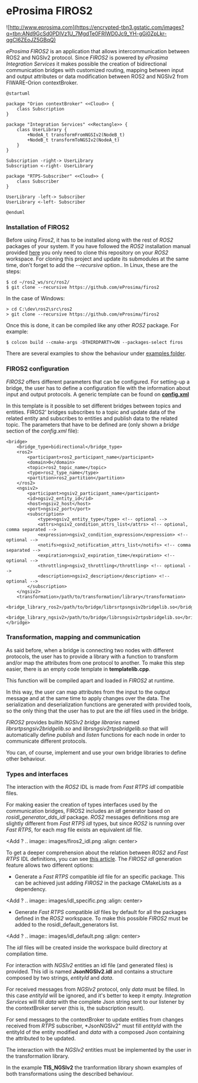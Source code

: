 # eProsima FIROS2
![http://www.eprosima.com](https://encrypted-tbn3.gstatic.com/images?q=tbn:ANd9GcSd0PDlVz1U_7MgdTe0FRIWD0Jc9_YH-gGi0ZpLkr-qgCI6ZEoJZ5GBqQ) 

*eProsima FIROS2* is an application that allows intercommunication between ROS2 and NGSIv2 protocol. 
Since *FIROS2* is powered by *eProsima Integration Services* it makes possible the creation of bidirectional communication bridges with customized routing, mapping between input and output attributes or data modification between ROS2 and NGSIv2 from FIWARE-Orion contextBroker.

```plantuml
@startuml

package "Orion contextBroker" <<Cloud>> {
    class Subscription
}

package "Integration Services" <<Rectangle>> {
    class UserLibrary {
        +NodeA_t transformFromNGSIv2(NodeB_t)
        +NodeB_t transformToNGSIv2(NodeA_t)
    }
}

Subscription -right-> UserLibrary
Subscription <-right- UserLibrary

package "RTPS-Subscriber" <<Cloud>> {
    class Subscriber
}

UserLibrary -left-> Subscriber
UserLibrary <-left- Subscriber

@enduml
```

### Installation of FIROS2

Before using *Firos2*, it has to be installed along with the rest of *ROS2* packages of your system. If you have followed the *ROS2* installation manual provided [here](https://github.com/ros2/ros2/wiki/Installation) you only need to clone this repository on your *ROS2* workspace. For cloning this project and update its submodules at the same time, don't forget to add the *--recursive* option.. In Linux, these are the steps:

    $ cd ~/ros2_ws/src/ros2/
    $ git clone --recursive https://github.com/eProsima/firos2

In the case of Windows:

    > cd C:\dev\ros2\src\ros2
    > git clone --recursive https://github.com/eProsima/firos2


Once this is done, it can be compiled like any other *ROS2* package. For example:


    $ colcon build --cmake-args -DTHIRDPARTY=ON --packages-select firos


	
There are several examples to show the behaviour under [examples folder](https://github.com/eProsima/firos2/examples).

### FIROS2 configuration

*FIROS2* offers different parameters that can be configured. For setting-up a bridge, the user has to define a configuration file with the information about input and output protocols. A generic template can be found on [**config.xml**](https://github.com/eProsima/firos2/blob/master/resource/config.xml)

In this template is it possible to set different bridges between topics and entities. FIROS2' bridges subscribes to a topic and update data of the related entity and subscribes to entities and publish data to the related topic. The parameters that have to be defined are (only shown a *bridge* section of the *config.xml* file):

	
	<bridge>
		<bridge_type>bidirectional</bridge_type>
		<ros2>
			<participant>ros2_participant_name</participant>
			<domain>0</domain>
			<topic>ros2_topic_name</topic>
			<type>ros2_type_name</type>
			<partition>ros2_partition</partition>
		</ros2>
		<ngsiv2>
			<participant>ngsiv2_participant_name</participant>
			<id>ngsiv2_entity_id</id>
			<host>ngsiv2_host</host>
			<port>ngsiv2_port</port>
			<subscription>
				<type>ngsiv2_entity_type</type> <!-- optional -->
				<attrs>ngsiv2_condition_attrs_list</attrs> <!-- optional, comma separated -->
				<expression>ngsiv2_condition_expression</expression> <!-- optional -->
				<notifs>ngsiv2_notification_attrs_list</notifs> <!-- comma separated -->
				<expiration>ngsiv2_expiration_time</expiration> <!-- optional -->
				<throttling>ngsiv2_throttling</throttling> <!-- optional -->
				<description>ngsiv2_description</description> <!-- optional -->
			</subscription>
		</ngsiv2>
		<transformation>/path/to/transformation/library</transformation>
		<bridge_library_ros2>/path/to/bridge/librsrtpsngsiv2bridgelib.so</bridge_library_ros2>
		<bridge_library_ngsiv2>/path/to/bridge/librsngsiv2rtpsbridgelib.so</bridge_library_ngsiv2>
	</bridge>


### Transformation, mapping and communication

As said before, when a bridge is connecting two nodes with different protocols, the user has to provide a library with a function to transform and/or map the attributes from one protocol to another. To make this step easier, there is an empty code template in **templatelib.cpp**.

This function will be compiled apart and loaded in *FIROS2* at runtime.

In this way, the user can map attributes from the input to the output message and at the same time to apply changes over the data. The serialization and deserialization functions are generated with provided tools, so the only thing that the user has to put are the *idl* files used in the bridge.

*FIROS2* provides builtin *NGSIv2 bridge libraries* named *librsrtpsngsiv2bridgelib.so* and *librsngsiv2rtpsbridgelib.so* that will automatically define *publish* and *listen* functions for each node in order to communicate different protocols. 

You can, of course, implement and use your own bridge libraries to define other behaviour.

### Types and interfaces

The interaction with the *ROS2* IDL is made from *Fast RTPS* *idl* compatible files.

For making easier the creation of types interfaces used by the communication bridges, FIROS2 includes an *idl* generator based on *rosidl_generator_dds_idl* package. *ROS2* messages definitions *msg* are slightly different from *Fast RTPS* *idl* types, but since *ROS2* is running over *Fast RTPS*, for each *msg* file exists an equivalent *idl* file.

<Add ? .. image:: images/firos2_idl.png :align: center>

To get a deeper comprehension about the relation between *ROS2* and *Fast RTPS* IDL definitions, you can see [this article](http://design.ros2.org/articles/mapping_dds_types.html). The *FIROS2* *idl* generation feature allows two different options:

- Generate a *Fast RTPS* compatible *idl* file for an specific package. This can be achieved just adding *FIROS2* in the package CMakeLists as a dependency.

<Add ? .. image:: images/idl_specific.png :align: center>

- Generate *Fast RTPS* compatible *idl* files by default for all the packages defined in the *ROS2* workspace. To make this possible *FIROS2* must be added to the rosidl_default_generators list.

<Add ? .. image:: images/idl_default.png  :align: center>

The *idl* files will be created inside the workspace build directory at compilation time.

For interaction with *NGSIv2* entities an idl file (and generated files) is provided. This idl is named **JsonNGSIv2.idl** and contains a structure composed by two strings, *entityId* and *data*.

For received messages from *NGSIv2* protocol, only *data* must be filled. In this case *entityId* will be ignored, and it's better to keep it empty.
*Integration Services* will fill *data* with the complete Json string sent to our listener by the contextBroker server (this is, the subscription result).

For send messages to the contextBroker to update entities from changes received from *RTPS* subscriber, *JsonNGSIv2" must fill *entityId* with the entityId of the entity modified and *data* with a composed Json containing the attributed to be updated.

The interaction with the *NGSIv2* entities must be implemented by the user in the transformation library.

In the example **TIS_NGSIv2** the tranformation library shown examples of both transformations using the described behaviour.